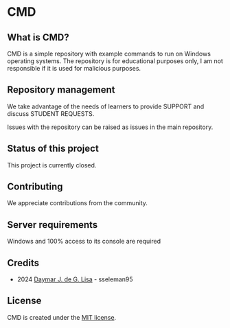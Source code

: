 # CMD

## What is CMD?

CMD is a simple repository with example commands to run on Windows operating systems.
The repository is for educational purposes only, I am not responsible if it is used for malicious purposes.

## Repository management

We take advantage of the needs of learners to provide SUPPORT and discuss STUDENT REQUESTS.

Issues with the repository can be raised as issues in the main repository.

## Status of this project

This project is currently closed.

## Contributing

We appreciate contributions from the community.

## Server requirements

Windows and 100% access to its console are required

## Credits

- 2024 [Daymar J. de G. Lisa](https://github.com/sseleman95) - sseleman95

## License

CMD is created under the [MIT license](license.md).
